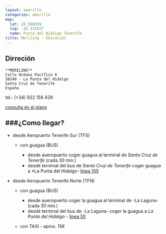 ```yaml
---
layout: amarillo
categories: amarillo
map:
  lat: 28.566959
  lng: -16.331627
  name: Punta del Hidalgo Tenerife
title: Meriling - Ubicación
---
```

Dirreción
---------

    **MERILING**
    Calle Océano Pacífico 6
    38240 - La Punta del Hidalgo
    Santa Cruz de Tenerife
    España

tel.: (+34) 922 156 429

[consulta en el plano](https://maps.google.es/maps/ms?msid=214651137637588069815.0004b2b9fc863d96282f6&msa=0&ll=28.566959,-16.331627&spn=0.004561,0.010568)

###¿Como llegar?
-------------
- desde Aeropuerto Tenerife Sur (TFS)
    - con guagua (BUS)

        - desde aueropuerto coger guagua al terminal de *Santa Cruz de Tenerife* (cada 30 min.)
        - desdé terminal del bus de *Santa Cruz de Tenerife* coger guagua a *La Punta del Hidalgo- [línea 105](http://www.titsa.com/index.php?accion=linea&IdLinea=105)

- desde Aeropuerto Tenerife Norte (TFN)
    - con guagua (BUS)
    
        - desde aueropuerto coger la guagua al terminal de -La Laguna- (cada 30 min.)
        - desdé terminal del bus de -La Laguna- coger la guagua a *La Punta del Hidalgo* - [línea 50](http://www.titsa.com/index.php?accion=linea&IdLinea=50)
    - con TAXI - aprox. 15€
      